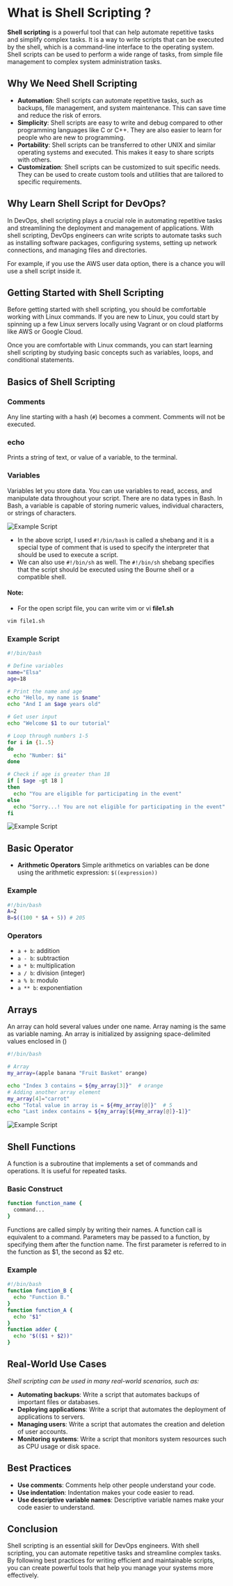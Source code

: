 # What is Shell Scripting ?

**Shell scripting** is a powerful tool that can help automate repetitive tasks and simplify complex tasks. It is a way to write scripts that can be executed by the shell, which is a command-line interface to the operating system. Shell scripts can be used to perform a wide range of tasks, from simple file management to complex system administration tasks.

## Why We Need Shell Scripting

- **Automation**: Shell scripts can automate repetitive tasks, such as backups, file management, and system maintenance. This can save time and reduce the risk of errors.
- **Simplicity**: Shell scripts are easy to write and debug compared to other programming languages like C or C++. They are also easier to learn for people who are new to programming.
- **Portability**: Shell scripts can be transferred to other UNIX and similar operating systems and executed. This makes it easy to share scripts with others.
- **Customization**: Shell scripts can be customized to suit specific needs. They can be used to create custom tools and utilities that are tailored to specific requirements.

## Why Learn Shell Script for DevOps?

In DevOps, shell scripting plays a crucial role in automating repetitive tasks and streamlining the deployment and management of applications. With shell scripting, DevOps engineers can write scripts to automate tasks such as installing software packages, configuring systems, setting up network connections, and managing files and directories.

For example, if you use the AWS user data option, there is a chance you will use a shell script inside it.

## Getting Started with Shell Scripting

Before getting started with shell scripting, you should be comfortable working with Linux commands. If you are new to Linux, you could start by spinning up a few Linux servers locally using Vagrant or on cloud platforms like AWS or Google Cloud.

Once you are comfortable with Linux commands, you can start learning shell scripting by studying basic concepts such as variables, loops, and conditional statements.

## Basics of Shell Scripting

### Comments
Any line starting with a hash (`#`) becomes a comment. Comments will not be executed.

### echo
Prints a string of text, or value of a variable, to the terminal.

### Variables
Variables let you store data. You can use variables to read, access, and manipulate data throughout your script. There are no data types in Bash. In Bash, a variable is capable of storing numeric values, individual characters, or strings of characters.

![Example Script](./Assets/script_01.jpeg)

- In the above script, I used `#!/bin/bash` is called a shebang and it is a special type of comment that is used to specify the interpreter that should be used to execute a script.
- We can also use `#!/bin/sh` as well. The `#!/bin/sh` shebang specifies that the script should be executed using the Bourne shell or a compatible shell.

#### Note:
- For the open script file, you can write vim or vi **file1.sh**

```bash
vim file1.sh
```

### Example Script

```bash
#!/bin/bash

# Define variables
name="Elsa"
age=18

# Print the name and age
echo "Hello, my name is $name"
echo "And I am $age years old"

# Get user input
echo "Welcome $1 to our tutorial"

# Loop through numbers 1-5
for i in {1..5}
do
  echo "Number: $i"
done

# Check if age is greater than 18
if [ $age -gt 18 ]
then
  echo "You are eligible for participating in the event"
else
  echo "Sorry...! You are not eligible for participating in the event"
fi
```

![Example Script](./Assets/script_02.jpeg)

## Basic Operator

- **Arithmetic Operators**
Simple arithmetics on variables can be done using the arithmetic expression: `$((expression))`

### Example
```bash
#!/bin/bash
A=2
B=$((100 * $A + 5)) # 205
```

### Operators
- `a + b`: addition
- `a - b`: subtraction
- `a * b`: multiplication
- `a / b`: division (integer)
- `a % b`: modulo
- `a ** b`: exponentiation

## Arrays
An array can hold several values under one name. Array naming is the same as variable naming. An array is initialized by assigning space-delimited values enclosed in ()

```bash
#!/bin/bash

# Array
my_array=(apple banana "Fruit Basket" orange)

echo "Index 3 contains = ${my_array[3]}"  # orange
# Adding another array element
my_array[4]="carrot"                     
echo "Total value in array is = ${#my_array[@]}"  # 5
echo "Last index contains = ${my_array[${#my_array[@]}-1]}"
```
![Example Script](./Assets/script_03.jpeg)

## Shell Functions
A function is a subroutine that implements a set of commands and operations. It is useful for repeated tasks.

### Basic Construct
```bash
function function_name {
  command...
}
```

Functions are called simply by writing their names. A function call is equivalent to a command. Parameters may be passed to a function, by specifying them after the function name. The first parameter is referred to in the function as $1, the second as $2 etc.

### Example
```bash
#!/bin/bash
function function_B {
  echo "Function B."
}
function function_A {
  echo "$1"
}
function adder {
  echo "$(($1 + $2))"
}
```

## Real-World Use Cases
*Shell scripting can be used in many real-world scenarios, such as:*

- **Automating backups**: Write a script that automates backups of important files or databases.
- **Deploying applications**: Write a script that automates the deployment of applications to servers.
- **Managing users**: Write a script that automates the creation and deletion of user accounts.
- **Monitoring systems**: Write a script that monitors system resources such as CPU usage or disk space.

## Best Practices
- **Use comments**: Comments help other people understand your code.
- **Use indentation**: Indentation makes your code easier to read.
- **Use descriptive variable names**: Descriptive variable names make your code easier to understand.

## Conclusion
Shell scripting is an essential skill for DevOps engineers. With shell scripting, you can automate repetitive tasks and streamline complex tasks. By following best practices for writing efficient and maintainable scripts, you can create powerful tools that help you manage your systems more effectively.